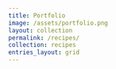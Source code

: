 ```yaml
---
title: Portfolio
image: /assets/portfolio.png
layout: collection
permalink: /recipes/
collection: recipes
entries_layout: grid
---
```

